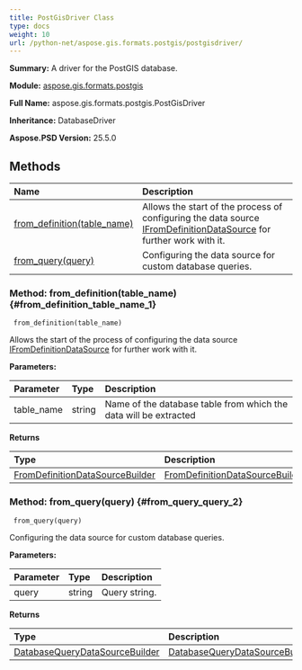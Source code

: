 ```yaml
---
title: PostGisDriver Class
type: docs
weight: 10
url: /python-net/aspose.gis.formats.postgis/postgisdriver/
---
```


**Summary:** A driver for the PostGIS database.

**Module:** [aspose.gis.formats.postgis](/psd/python-net/aspose.gis.formats.postgis/)

**Full Name:** aspose.gis.formats.postgis.PostGisDriver

**Inheritance:** DatabaseDriver

**Aspose.PSD Version:** 25.5.0

## **Methods**
| **Name** | **Description** |
| :- | :- |
| [from_definition(table_name)](#from_definition_table_name_1) | Allows the start of the process of configuring the data source [IFromDefinitionDataSource](/psd/python-net/aspose.gis.formats.database.fromdefinition/ifromdefinitiondatasource/) for further work with it. |
| [from_query(query)](#from_query_query_2) | Configuring the data source for custom database queries. |


### Method: from_definition(table_name) {#from_definition_table_name_1}


```
 from_definition(table_name) 
```

Allows the start of the process of configuring the data source [IFromDefinitionDataSource](/psd/python-net/aspose.gis.formats.database.fromdefinition/ifromdefinitiondatasource/) for further work with it.

**Parameters:**

| Parameter | Type | Description |
| :- | :- | :- |
| table_name | string | Name of the database table from which the data will be extracted |

**Returns**

| Type | Description |
| :- | :- |
| [FromDefinitionDataSourceBuilder](/psd/python-net/aspose.gis.formats.database.fromdefinition/fromdefinitiondatasourcebuilder/) | [FromDefinitionDataSourceBuilder](/psd/python-net/aspose.gis.formats.database.fromdefinition/fromdefinitiondatasourcebuilder/) |


### Method: from_query(query) {#from_query_query_2}


```
 from_query(query) 
```

Configuring the data source for custom database queries.

**Parameters:**

| Parameter | Type | Description |
| :- | :- | :- |
| query | string | Query string. |

**Returns**

| Type | Description |
| :- | :- |
| [DatabaseQueryDataSourceBuilder](/psd/python-net/aspose.gis.formats.database/databasequerydatasourcebuilder/) | [DatabaseQueryDataSourceBuilder](/psd/python-net/aspose.gis.formats.database/databasequerydatasourcebuilder/) |



